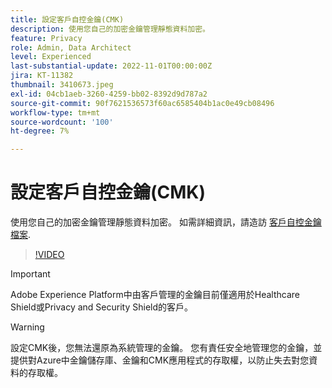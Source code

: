 ```yaml
---
title: 設定客戶自控金鑰(CMK)
description: 使用您自己的加密金鑰管理靜態資料加密。
feature: Privacy
role: Admin, Data Architect
level: Experienced
last-substantial-update: 2022-11-01T00:00:00Z
jira: KT-11382
thumbnail: 3410673.jpeg
exl-id: 04cb1aeb-3260-4259-bb02-8392d9d787a2
source-git-commit: 90f7621536573f60ac6585404b1ac0e49cb08496
workflow-type: tm+mt
source-wordcount: '100'
ht-degree: 7%

---
```


# 設定客戶自控金鑰(CMK)

使用您自己的加密金鑰管理靜態資料加密。 如需詳細資訊，請造訪 [客戶自控金鑰檔案](https://experienceleague.adobe.com/docs/experience-platform/landing/governance-privacy-security/customer-managed-keys.html?lang=zh-Hant).

>[!VIDEO](https://video.tv.adobe.com/v/3410673/?quality=12&learn=on)

>[!IMPORTANT]
>
> Adobe Experience Platform中由客戶管理的金鑰目前僅適用於Healthcare Shield或Privacy and Security Shield的客戶。

>[!WARNING]
>
>設定CMK後，您無法還原為系統管理的金鑰。 您有責任安全地管理您的金鑰，並提供對Azure中金鑰儲存庫、金鑰和CMK應用程式的存取權，以防止失去對您資料的存取權。
